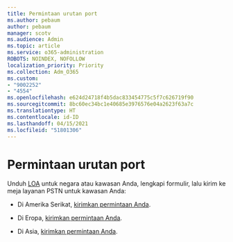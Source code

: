 ```yaml
---
title: Permintaan urutan port
ms.author: pebaum
author: pebaum
manager: scotv
ms.audience: Admin
ms.topic: article
ms.service: o365-administration
ROBOTS: NOINDEX, NOFOLLOW
localization_priority: Priority
ms.collection: Adm_O365
ms.custom:
- "9002252"
- "4554"
ms.openlocfilehash: e624d24718f4b5dac833454775c5f7c626719f90
ms.sourcegitcommit: 8bc60ec34bc1e40685e3976576e04a2623f63a7c
ms.translationtype: HT
ms.contentlocale: id-ID
ms.lasthandoff: 04/15/2021
ms.locfileid: "51801306"
---
```

# <a name="port-order-request"></a>Permintaan urutan port

Unduh [LOA](https://docs.microsoft.com/microsoftteams/manage-phone-numbers-for-your-organization/manage-phone-numbers-for-your-organization#letters-of-authorization-loas-for-transferring-numbers) untuk negara atau kawasan Anda, lengkapi formulir, lalu kirim ke meja layanan PSTN untuk kawasan Anda:

- Di Amerika Serikat, [kirimkan permintaan Anda](mailto:ptn@microsoft.com).

- Di Eropa, [kirimkan permintaan Anda](mailto:ptneu@microsoft.com).

- Di Asia, [kirimkan permintaan Anda](mailto:ptnapac@microsoft.com).
